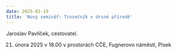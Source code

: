 ```yaml
---
date: 2025-02-19
title: 'Nový seminář: Trosečník v drsné přírodě'
---
```


Jaroslav Pavlíček, cestovatel.

21. února 2025 v 18.00 v prostorách CČE, Fugnerovo náměstí, Písek
